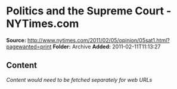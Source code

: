 # Politics and the Supreme Court - NYTimes.com

**Source:** http://www.nytimes.com/2011/02/05/opinion/05sat1.html?pagewanted=print
**Folder:** Archive
**Added:** 2011-02-11T11:13:27




## Content
*Content would need to be fetched separately for web URLs*

